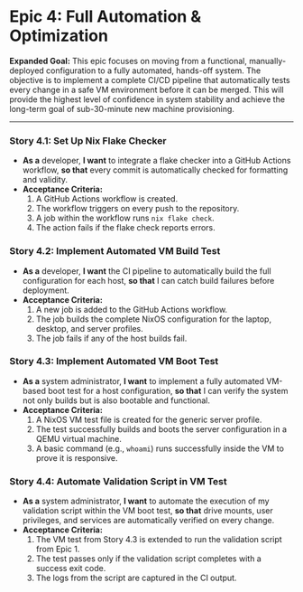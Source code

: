 # Epic 4: Full Automation & Optimization

**Expanded Goal:** This epic focuses on moving from a functional, manually-deployed configuration to a fully automated, hands-off system. The objective is to implement a complete CI/CD pipeline that automatically tests every change in a safe VM environment before it can be merged. This will provide the highest level of confidence in system stability and achieve the long-term goal of sub-30-minute new machine provisioning.

---

### Story 4.1: Set Up Nix Flake Checker
* **As a** developer, **I want** to integrate a flake checker into a GitHub Actions workflow, **so that** every commit is automatically checked for formatting and validity.
* **Acceptance Criteria:**
    1.  A GitHub Actions workflow is created.
    2.  The workflow triggers on every push to the repository.
    3.  A job within the workflow runs `nix flake check`.
    4.  The action fails if the flake check reports errors.

### Story 4.2: Implement Automated VM Build Test
* **As a** developer, **I want** the CI pipeline to automatically build the full configuration for each host, **so that** I can catch build failures before deployment.
* **Acceptance Criteria:**
    1.  A new job is added to the GitHub Actions workflow.
    2.  The job builds the complete NixOS configuration for the laptop, desktop, and server profiles.
    3.  The job fails if any of the host builds fail.

### Story 4.3: Implement Automated VM Boot Test
* **As a** system administrator, **I want** to implement a fully automated VM-based boot test for a host configuration, **so that** I can verify the system not only builds but is also bootable and functional.
* **Acceptance Criteria:**
    1.  A NixOS VM test file is created for the generic server profile.
    2.  The test successfully builds and boots the server configuration in a QEMU virtual machine.
    3.  A basic command (e.g., `whoami`) runs successfully inside the VM to prove it is responsive.

### Story 4.4: Automate Validation Script in VM Test
* **As a** system administrator, **I want** to automate the execution of my validation script within the VM boot test, **so that** drive mounts, user privileges, and services are automatically verified on every change.
* **Acceptance Criteria:**
    1.  The VM test from Story 4.3 is extended to run the validation script from Epic 1.
    2.  The test passes only if the validation script completes with a success exit code.
    3.  The logs from the script are captured in the CI output.
